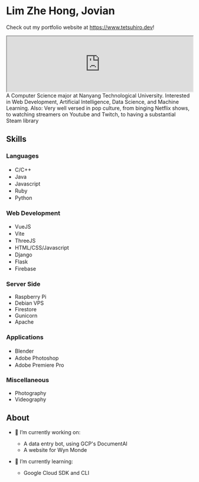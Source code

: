 # Lim Zhe Hong, Jovian
Check out my portfolio website at https://www.tetsuhiro.dev!
<iframe src="https://www.tetsuhiro.dev" width="100%" height="auto"></iframe>
A Computer Science major at Nanyang Technological University. Interested in Web Development, Artificial Intelligence, Data Science, and Machine Learning.
Also: Very well versed in pop culture, from binging Netflix shows, to watching streamers on Youtube and Twitch, to having a substantial Steam library

## Skills
### Languages
- C/C++ <img src = "https://upload.wikimedia.org/wikipedia/commons/thumb/1/18/ISO_C%2B%2B_Logo.svg/640px-ISO_C%2B%2B_Logo.svg.png" style="width: 16px; height: 16px"/>
- Java <img src = "https://upload.wikimedia.org/wikipedia/en/thumb/3/30/Java_programming_language_logo.svg/1200px-Java_programming_language_logo.svg.png" style="width: 16px; height: 16px"/>
- Javascript <img src = "https://upload.wikimedia.org/wikipedia/commons/thumb/9/99/Unofficial_JavaScript_logo_2.svg/480px-Unofficial_JavaScript_logo_2.svg.png" style="width: 16px; height: 16px"/>
- Ruby <img src = "https://upload.wikimedia.org/wikipedia/commons/thumb/7/73/Ruby_logo.svg/1200px-Ruby_logo.svg.png" style="width: 16px; height: 16px"/>
- Python <img src = "https://upload.wikimedia.org/wikipedia/commons/thumb/c/c3/Python-logo-notext.svg/1200px-Python-logo-notext.svg.png" style="width: 16px; height: 16px"/>

### Web Development
- VueJS <img src = "https://upload.wikimedia.org/wikipedia/commons/thumb/9/95/Vue.js_Logo_2.svg/1200px-Vue.js_Logo_2.svg.png" style="width: 16px; height: 16px"/>
- Vite <img src = "https://camo.githubusercontent.com/61e102d7c605ff91efedb9d7e47c1c4a07cef59d3e1da202fd74f4772122ca4e/68747470733a2f2f766974656a732e6465762f6c6f676f2e737667" style="width: 16px; height: 16px"/>
- ThreeJS <img src = "https://aws1.discourse-cdn.com/standard17/uploads/threejs/original/2X/e/e4f86d2200d2d35c30f7b1494e96b9595ebc2751.png" style="width: 16px; height: 16px"/>
- HTML/CSS/Javascript <img src = "https://w7.pngwing.com/pngs/201/90/png-transparent-logo-html-html5.png" style="width: 16px; height: 16px"/>
- Django <img src = "https://cdn.worldvectorlogo.com/logos/django.svg" style="width: 16px; height: 16px"/>
- Flask <img src = "https://upload.wikimedia.org/wikipedia/commons/thumb/3/3c/Flask_logo.svg/2560px-Flask_logo.svg.png" style="width: 16px; height: 16px"/>
- Firebase <img src = "https://miro.medium.com/max/300/1*R4c8lHBHuH5qyqOtZb3h-w.png" style="width: 16px; height: 16px"/>

### Server Side
- Raspberry Pi
- Debian VPS
- Firestore
- Gunicorn
- Apache

### Applications
- Blender <img src = "https://upload.wikimedia.org/wikipedia/commons/thumb/0/0c/Blender_logo_no_text.svg/1200px-Blender_logo_no_text.svg.png" style="width: 16px; height: 16px"/>
- Adobe Photoshop <img src = "https://upload.wikimedia.org/wikipedia/commons/thumb/a/af/Adobe_Photoshop_CC_icon.svg/640px-Adobe_Photoshop_CC_icon.svg.png" style="width: 16px; height: 16px"/>
- Adobe Premiere Pro <img src = "https://upload.wikimedia.org/wikipedia/commons/4/40/Adobe_Premiere_Pro_CC_icon.svg" style="width: 16px; height: 16px"/>

### Miscellaneous
- Photography
- Videography

## About
- 🔭 I’m currently working on:
    - A data entry bot, using GCP's DocumentAI
    - A website for Wyn Monde

- 🌱 I’m currently learning:
    - Google Cloud SDK and CLI
    
<!--
**Kiriketsuki/kiriketsuki** is a ✨ _special_ ✨ repository because its `README.md` (this file) appears on your GitHub profile.

Here are some ideas to get you started:



- 👯 I’m looking to collaborate on ...
- 🤔 I’m looking for help with ...
- 💬 Ask me about ...
- 📫 How to reach me: ...
- 😄 Pronouns: ...
- ⚡ Fun fact: ...
-->
